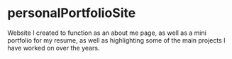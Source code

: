 # personalPortfolioSite
Website I created to function as an about me page, as well as a mini portfolio for my resume, as well as highlighting some of the main projects I have worked on over the years.
